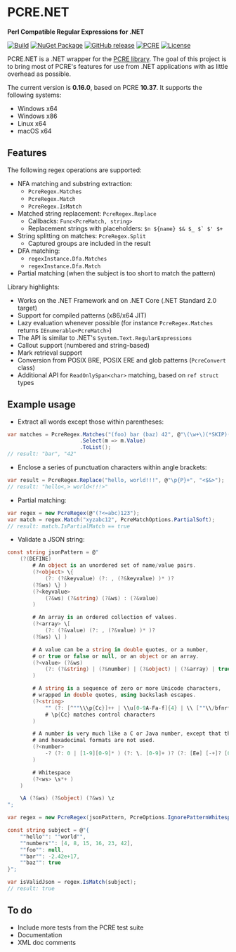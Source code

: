 
PCRE.NET
=========

**Perl Compatible Regular Expressions for .NET**

[![Build](https://github.com/ltrzesniewski/pcre-net/workflows/Build/badge.svg)](https://github.com/ltrzesniewski/pcre-net/actions?query=workflow%3ABuild)
[![NuGet Package](https://img.shields.io/nuget/v/PCRE.NET.svg?logo=NuGet)](https://www.nuget.org/packages/PCRE.NET)
[![GitHub release](https://img.shields.io/github/release/ltrzesniewski/pcre-net.svg?logo=GitHub)](https://github.com/ltrzesniewski/pcre-net/releases)
[![PCRE](https://img.shields.io/badge/pcre-v10.37-blue.svg)](http://www.pcre.org/)
[![License](https://img.shields.io/badge/license-BSD-blue.svg)](https://github.com/ltrzesniewski/pcre-net/blob/master/LICENCE)

PCRE.NET is a .NET wrapper for the [PCRE library](http://www.pcre.org/). The goal of this project is to bring most of PCRE's features for use from .NET applications with as little overhead as possible.

The current version is **0.16.0**, based on PCRE **10.37**. It supports the following systems:

 - Windows x64
 - Windows x86
 - Linux x64
 - macOS x64

## Features ##

The following regex operations are supported:

- NFA matching and substring extraction:
  - `PcreRegex.Matches`
  - `PcreRegex.Match`
  - `PcreRegex.IsMatch`
- Matched string replacement: `PcreRegex.Replace`
  - Callbacks: `Func<PcreMatch, string>`
  - Replacement strings with placeholders: ``$n ${name} $& $_ $` $' $+``
- String splitting on matches: `PcreRegex.Split`
  - Captured groups are included in the result
- DFA matching:
  - `regexInstance.Dfa.Matches`
  - `regexInstance.Dfa.Match`
- Partial matching (when the subject is too short to match the pattern)

Library highlights:

- Works on the .NET Framework and on .NET Core (.NET Standard 2.0 target)
- Support for compiled patterns (x86/x64 JIT)
- Lazy evaluation whenever possible (for instance `PcreRegex.Matches` returns `IEnumerable<PcreMatch>`)
- The API is similar to .NET's `System.Text.RegularExpressions`
- Callout support (numbered and string-based)
- Mark retrieval support
- Conversion from POSIX BRE, POSIX ERE and glob patterns (`PcreConvert` class)
- Additional API for `ReadOnlySpan<char>` matching, based on `ref struct` types

## Example usage ##

- Extract all words except those within parentheses:

```C#
var matches = PcreRegex.Matches("(foo) bar (baz) 42", @"\(\w+\)(*SKIP)(*FAIL)|\w+")
                       .Select(m => m.Value)
                       .ToList();
// result: "bar", "42"
```

- Enclose a series of punctuation characters within angle brackets:

```C#
var result = PcreRegex.Replace("hello, world!!!", @"\p{P}+", "<$&>");
// result: "hello<,> world<!!!>"
```

- Partial matching:

```C#
var regex = new PcreRegex(@"(?<=abc)123");
var match = regex.Match("xyzabc12", PcreMatchOptions.PartialSoft);
// result: match.IsPartialMatch == true
```

- Validate a JSON string:

```C#
const string jsonPattern = @"
    (?(DEFINE)
        # An object is an unordered set of name/value pairs.
        (?<object> \{
            (?: (?&keyvalue) (?: , (?&keyvalue) )* )?
        (?&ws) \} )
        (?<keyvalue>
            (?&ws) (?&string) (?&ws) : (?&value)
        )

        # An array is an ordered collection of values.
        (?<array> \[
            (?: (?&value) (?: , (?&value) )* )?
        (?&ws) \] )

        # A value can be a string in double quotes, or a number,
        # or true or false or null, or an object or an array.
        (?<value> (?&ws)
            (?: (?&string) | (?&number) | (?&object) | (?&array) | true | false | null )
        )

        # A string is a sequence of zero or more Unicode characters,
        # wrapped in double quotes, using backslash escapes.
        (?<string>
            "" (?: [^""\\\p{Cc}]++ | \\u[0-9A-Fa-f]{4} | \\ [""\\/bfnrt] )* ""
            # \p{Cc} matches control characters
        )

        # A number is very much like a C or Java number, except that the octal
        # and hexadecimal formats are not used.
        (?<number>
            -? (?: 0 | [1-9][0-9]* ) (?: \. [0-9]+ )? (?: [Ee] [-+]? [0-9]+ )?
        )

        # Whitespace
        (?<ws> \s*+ )
    )

    \A (?&ws) (?&object) (?&ws) \z
";

var regex = new PcreRegex(jsonPattern, PcreOptions.IgnorePatternWhitespace);

const string subject = @"{
    ""hello"": ""world"",
    ""numbers"": [4, 8, 15, 16, 23, 42],
    ""foo"": null,
    ""bar"": -2.42e+17,
    ""baz"": true
}";

var isValidJson = regex.IsMatch(subject);
// result: true
```

## To do ##

- Include more tests from the PCRE test suite
- Documentation
- XML doc comments
